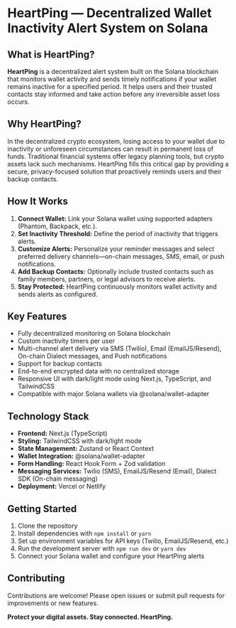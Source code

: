 # HeartPing — Decentralized Wallet Inactivity Alert System on Solana

## What is HeartPing?

**HeartPing** is a decentralized alert system built on the Solana blockchain that monitors wallet activity and sends timely notifications if your wallet remains inactive for a specified period. It helps users and their trusted contacts stay informed and take action before any irreversible asset loss occurs.

## Why HeartPing?

In the decentralized crypto ecosystem, losing access to your wallet due to inactivity or unforeseen circumstances can result in permanent loss of funds. Traditional financial systems offer legacy planning tools, but crypto assets lack such mechanisms. HeartPing fills this critical gap by providing a secure, privacy-focused solution that proactively reminds users and their backup contacts.

## How It Works

1. **Connect Wallet:** Link your Solana wallet using supported adapters (Phantom, Backpack, etc.).  
2. **Set Inactivity Threshold:** Define the period of inactivity that triggers alerts.  
3. **Customize Alerts:** Personalize your reminder messages and select preferred delivery channels—on-chain messages, SMS, email, or push notifications.  
4. **Add Backup Contacts:** Optionally include trusted contacts such as family members, partners, or legal advisors to receive alerts.  
5. **Stay Protected:** HeartPing continuously monitors wallet activity and sends alerts as configured.

## Key Features

- Fully decentralized monitoring on Solana blockchain  
- Custom inactivity timers per user  
- Multi-channel alert delivery via SMS (Twilio), Email (EmailJS/Resend), On-chain Dialect messages, and Push notifications  
- Support for backup contacts  
- End-to-end encrypted data with no centralized storage  
- Responsive UI with dark/light mode using Next.js, TypeScript, and TailwindCSS  
- Compatible with major Solana wallets via @solana/wallet-adapter  

## Technology Stack

- **Frontend:** Next.js (TypeScript)  
- **Styling:** TailwindCSS with dark/light mode  
- **State Management:** Zustand or React Context  
- **Wallet Integration:** @solana/wallet-adapter  
- **Form Handling:** React Hook Form + Zod validation  
- **Messaging Services:** Twilio (SMS), EmailJS/Resend (Email), Dialect SDK (On-chain messaging)  
- **Deployment:** Vercel or Netlify  

## Getting Started

1. Clone the repository  
2. Install dependencies with `npm install` or `yarn`  
3. Set up environment variables for API keys (Twilio, EmailJS/Resend, etc.)  
4. Run the development server with `npm run dev` or `yarn dev`  
5. Connect your Solana wallet and configure your HeartPing alerts  

## Contributing

Contributions are welcome! Please open issues or submit pull requests for improvements or new features.



**Protect your digital assets. Stay connected. HeartPing.**


